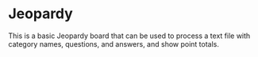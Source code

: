 # Jeopardy

This is a basic Jeopardy board that can be used to process a text file with category names,
questions, and answers, and show point totals.